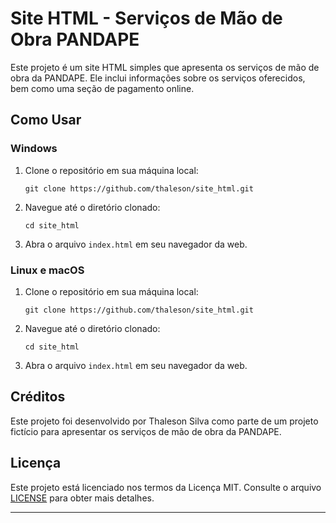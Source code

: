 

# Site HTML - Serviços de Mão de Obra PANDAPE

Este projeto é um site HTML simples que apresenta os serviços de mão de obra da PANDAPE. Ele inclui informações sobre os serviços oferecidos, bem como uma seção de pagamento online.

## Como Usar

### Windows

1. Clone o repositório em sua máquina local:
   ```
   git clone https://github.com/thaleson/site_html.git
   ```
2. Navegue até o diretório clonado:
   ```
   cd site_html
   ```
3. Abra o arquivo `index.html` em seu navegador da web.

### Linux e macOS

1. Clone o repositório em sua máquina local:
   ```
   git clone https://github.com/thaleson/site_html.git
   ```
2. Navegue até o diretório clonado:
   ```
   cd site_html
   ```
3. Abra o arquivo `index.html` em seu navegador da web.

## Créditos

Este projeto foi desenvolvido por Thaleson Silva como parte de um projeto fictício para apresentar os serviços de mão de obra da PANDAPE.

## Licença

Este projeto está licenciado nos termos da Licença MIT. Consulte o arquivo [LICENSE](LICENSE) para obter mais detalhes.

---

